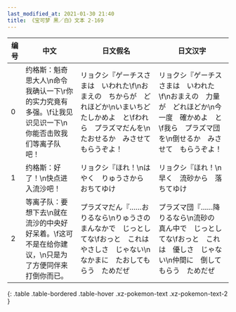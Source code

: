 ```yaml
---
last_modified_at: 2021-01-30 21:40
title: 《宝可梦 黑／白》文本 2-169
---
```

| 编号 | 中文 | 日文假名 | 日文汉字 |
| ---- | ---- | ---- | --- |
| 0 | 约格斯：魁奇思大人\n命令我确认一下\r你的实力究竟有多强。\f让我见识见识一下\n你能否击败我们等离子队吧！ | リョクシ『ゲーチスさまは　いわれた\f\nおまえの　ちからが　どれほどか\nいまいちど　たしかめよ　と\fわれら　プラズマだんを\nたおせるか　みさせて　もらうぞよ！ | リョクシ『ゲーチスさまは　いわれた\f\nおまえの　力量が　どれほどか\n今一度　確かめよ　と\f我ら　プラズマ団を\n倒せるか　みさせて　もらうぞよ！ |
| 1 | 约格斯：好了！\n快点进入流沙吧！ | リョクシ『ほれ！\nはやく　りゅうさから　おちてゆけ | リョクシ『ほれ！\n早く　流砂から　落ちてゆけ |
| 2 | 等离子队：要想下去\n就在流沙的中央好好呆着。\f这可不是在给你建议，\n只是为了方便同伴来打倒你而已。 | プラズマだん『……おりるなら\nりゅうさの　まんなかで　じっとしてな\fおっと　これは　やさしさ　じゃない\nなかまに　たおしてもらう　ためだぜ | プラズマ団『……降りるなら\n流砂の　真ん中で　じっとしてな\fおっと　これは　優しさ　じゃない\n仲間に　倒してもらう　ためだぜ |
{: .table .table-bordered .table-hover .xz-pokemon-text .xz-pokemon-text-2 }